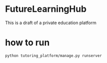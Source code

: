 # FutureLearningHub
This is a draft of a private education platform

# how to run
```bash
python tutoring_platform/manage.py runserver
```
